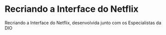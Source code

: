 # Recriando a Interface do Netflix
Recriando a Interface do Netflix, desenvolvida junto com os Especialistas da DIO

